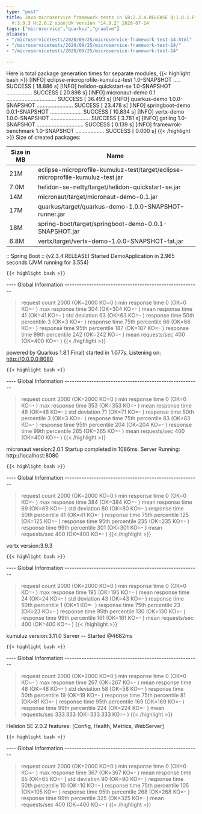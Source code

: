 ```yaml
---
type: "post"
title: Java microservice framework tests in SB:2.3.4.RELEASE Q:1.8.1.Final M:2.0.3
  V:3.9.3 H:2.0.2 openjdk version "14.0.2" 2020-07-14
tags: ["microservice","quarkus","graalvm"]
aliases:
- "/microservicetests/2020/09/25/microservice-framework-test-14.html"
- "/microservicetests/2020/09/25/microservice-framework-test-14/"
- "/microservicetests/2020/09/25/microservice-framework-test-14"

---
```

 
Here is total package generation times for separate modules,
{{< highlight bash >}}
[INFO] eclipse-microprofile-kumuluz-test 1.0-SNAPSHOT ..... SUCCESS [ 18.886 s]
[INFO] helidon-quickstart-se 1.0-SNAPSHOT ................. SUCCESS [ 20.898 s]
[INFO] micronaut-demo 0.1 ................................. SUCCESS [ 36.493 s]
[INFO] quarkus-demo 1.0.0-SNAPSHOT ........................ SUCCESS [ 23.478 s]
[INFO] springboot-demo 0.0.1-SNAPSHOT ..................... SUCCESS [ 10.834 s]
[INFO] vertx-demo 1.0.0-SNAPSHOT .......................... SUCCESS [  3.781 s]
[INFO] gatling 1.0-SNAPSHOT ............................... SUCCESS [  0.139 s]
[INFO] framewrok-benchmark 1.0-SNAPSHOT ................... SUCCESS [  0.000 s]
{{< /highlight >}}
Size of created packages:

| Size in MB |  Name |
|------------|-------|
| 21M | eclipse-microprofile-kumuluz-test/target/eclipse-microprofile-kumuluz-test.jar |
| 7.0M | helidon-se-netty/target/helidon-quickstart-se.jar |
| 14M | micronaut/target/micronaut-demo-0.1.jar |
| 17M | quarkus/target/quarkus-demo-1.0.0-SNAPSHOT-runner.jar |
| 18M | spring-boot/target/springboot-demo-0.0.1-SNAPSHOT.jar |
| 6.8M | vertx/target/vertx-demo-1.0.0-SNAPSHOT-fat.jar |


:: Spring Boot :: (v2.3.4.RELEASE) Started DemoApplication in 2.965 seconds (JVM running for 3.554)

    {{< highlight bash >}}
---- Global Information --------------------------------------------------------
> request count                                       2000 (OK=2000   KO=0     )
> min response time                                      0 (OK=0      KO=-     )
> max response time                                    304 (OK=304    KO=-     )
> mean response time                                    41 (OK=41     KO=-     )
> std deviation                                         63 (OK=63     KO=-     )
> response time 50th percentile                          3 (OK=3      KO=-     )
> response time 75th percentile                         66 (OK=66     KO=-     )
> response time 95th percentile                        187 (OK=187    KO=-     )
> response time 99th percentile                        242 (OK=242    KO=-     )
> mean requests/sec                                    400 (OK=400    KO=-     )
{{< /highlight >}}

powered by Quarkus 1.8.1.Final) started in 1.077s. Listening on: http://0.0.0.0:8080

    {{< highlight bash >}}
---- Global Information --------------------------------------------------------
> request count                                       2000 (OK=2000   KO=0     )
> min response time                                      0 (OK=0      KO=-     )
> max response time                                    353 (OK=353    KO=-     )
> mean response time                                    48 (OK=48     KO=-     )
> std deviation                                         71 (OK=71     KO=-     )
> response time 50th percentile                          3 (OK=3      KO=-     )
> response time 75th percentile                         83 (OK=83     KO=-     )
> response time 95th percentile                        204 (OK=204    KO=-     )
> response time 99th percentile                        265 (OK=265    KO=-     )
> mean requests/sec                                    400 (OK=400    KO=-     )
{{< /highlight >}}

micronaut version:2.0.1 Startup completed in 1086ms. Server Running: http://localhost:8080

    {{< highlight bash >}}
---- Global Information --------------------------------------------------------
> request count                                       2000 (OK=2000   KO=0     )
> min response time                                      0 (OK=0      KO=-     )
> max response time                                    384 (OK=384    KO=-     )
> mean response time                                    69 (OK=69     KO=-     )
> std deviation                                         80 (OK=80     KO=-     )
> response time 50th percentile                         41 (OK=41     KO=-     )
> response time 75th percentile                        125 (OK=125    KO=-     )
> response time 95th percentile                        235 (OK=235    KO=-     )
> response time 99th percentile                        301 (OK=301    KO=-     )
> mean requests/sec                                    400 (OK=400    KO=-     )
{{< /highlight >}}

vertx version:3.9.3

    {{< highlight bash >}}
---- Global Information --------------------------------------------------------
> request count                                       2000 (OK=2000   KO=0     )
> min response time                                      0 (OK=0      KO=-     )
> max response time                                    195 (OK=195    KO=-     )
> mean response time                                    24 (OK=24     KO=-     )
> std deviation                                         43 (OK=43     KO=-     )
> response time 50th percentile                          1 (OK=1      KO=-     )
> response time 75th percentile                         23 (OK=23     KO=-     )
> response time 95th percentile                        130 (OK=130    KO=-     )
> response time 99th percentile                        161 (OK=161    KO=-     )
> mean requests/sec                                    400 (OK=400    KO=-     )
{{< /highlight >}}

kumuluz version:3.11.0 Server -- Started @4682ms

    {{< highlight bash >}}
---- Global Information --------------------------------------------------------
> request count                                       2000 (OK=2000   KO=0     )
> min response time                                      0 (OK=0      KO=-     )
> max response time                                    267 (OK=267    KO=-     )
> mean response time                                    48 (OK=48     KO=-     )
> std deviation                                         58 (OK=58     KO=-     )
> response time 50th percentile                         19 (OK=19     KO=-     )
> response time 75th percentile                         81 (OK=81     KO=-     )
> response time 95th percentile                        169 (OK=169    KO=-     )
> response time 99th percentile                        224 (OK=224    KO=-     )
> mean requests/sec                                333.333 (OK=333.333 KO=-     )
{{< /highlight >}}

Helidon SE 2.0.2 features: [Config, Health, Metrics, WebServer]

    {{< highlight bash >}}
---- Global Information --------------------------------------------------------
> request count                                       2000 (OK=2000   KO=0     )
> min response time                                      0 (OK=0      KO=-     )
> max response time                                    367 (OK=367    KO=-     )
> mean response time                                    65 (OK=65     KO=-     )
> std deviation                                         90 (OK=90     KO=-     )
> response time 50th percentile                         10 (OK=10     KO=-     )
> response time 75th percentile                        105 (OK=105    KO=-     )
> response time 95th percentile                        268 (OK=268    KO=-     )
> response time 99th percentile                        325 (OK=325    KO=-     )
> mean requests/sec                                    400 (OK=400    KO=-     )
{{< /highlight >}}